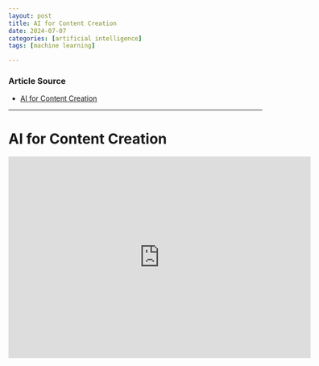 ```yaml
---
layout: post
title: AI for Content Creation
date: 2024-07-07
categories: [artificial intelligence]
tags: [machine learning]

---
```


### Article Source


* [AI for Content Creation](https://www.youtube.com/watch?v=oVASn-amC9g)

---


# AI for Content Creation


<iframe width="600" height="400" src="https://www.youtube.com/embed/oVASn-amC9g?si=NgU9_vkfod_g-lSm" title="YouTube video player" frameborder="0" allow="accelerometer; autoplay; clipboard-write; encrypted-media; gyroscope; picture-in-picture; web-share" referrerpolicy="strict-origin-when-cross-origin" allowfullscreen></iframe>